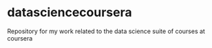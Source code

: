 datasciencecoursera
===================

Repository for my work related to the data science suite of courses at coursera
